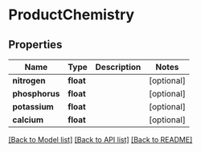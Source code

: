 # ProductChemistry

## Properties
Name | Type | Description | Notes
------------ | ------------- | ------------- | -------------
**nitrogen** | **float** |  | [optional] 
**phosphorus** | **float** |  | [optional] 
**potassium** | **float** |  | [optional] 
**calcium** | **float** |  | [optional] 

[[Back to Model list]](../README.md#documentation-for-models) [[Back to API list]](../README.md#documentation-for-api-endpoints) [[Back to README]](../README.md)


